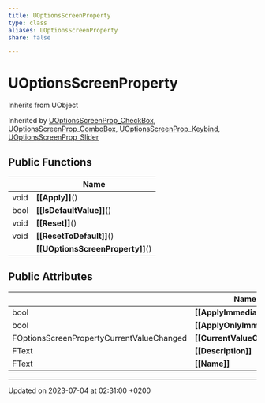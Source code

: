 ```yaml
---
title: UOptionsScreenProperty
type: class
aliases: UOptionsScreenProperty
share: false

---
```


# UOptionsScreenProperty





Inherits from UObject

Inherited by [UOptionsScreenProp_CheckBox](/docs/SDK/Source/Classes/classUOptionsScreenProp__CheckBox.md), [UOptionsScreenProp_ComboBox](/docs/SDK/Source/Classes/classUOptionsScreenProp__ComboBox.md), [UOptionsScreenProp_Keybind](/docs/SDK/Source/Classes/classUOptionsScreenProp__Keybind.md), [UOptionsScreenProp_Slider](/docs/SDK/Source/Classes/classUOptionsScreenProp__Slider.md)

## Public Functions

|                | Name           |
| -------------- | -------------- |
| void | **[[Apply]]**() |
| bool | **[[IsDefaultValue]]**() |
| void | **[[Reset]]**() |
| void | **[[ResetToDefault]]**() |
| | **[[UOptionsScreenProperty]]**() |

## Public Attributes

|                | Name           |
| -------------- | -------------- |
| bool | **[[ApplyImmediately]]**  |
| bool | **[[ApplyOnlyImmediately]]**  |
| FOptionsScreenPropertyCurrentValueChanged | **[[CurrentValueChanged]]**  |
| FText | **[[Description]]**  |
| FText | **[[Name]]**  |

-------------------------------

Updated on 2023-07-04 at 02:31:00 +0200